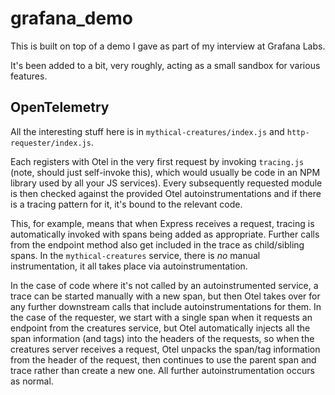 # grafana_demo

This is built on top of a demo I gave as part of my interview at Grafana Labs.

It's been added to a bit, very roughly, acting as a small sandbox for various features.

## OpenTelemetry

All the interesting stuff here is in `mythical-creatures/index.js` and `http-requester/index.js`.

Each registers with Otel in the very first request by invoking `tracing.js` (note, should just self-invoke this), which would usually be code in an NPM library used by all your JS services). Every subsequently requested module is then checked against the provided Otel autoinstrumentations and if there is a tracing pattern for it, it's bound to the relevant code.

This, for example, means that when Express receives a request, tracing is automatically invoked with spans being added as appropriate. Further calls from the endpoint method also get included in the trace as child/sibling spans. In the `mythical-creatures` service, there is *no* manual instrumentation, it all takes place via autoinstrumentation.

In the case of code where it's not called by an autoinstrumented service, a trace can be started manually with a new span, but then Otel takes over for any further downstream calls that include autoinstrumentations for them. In the case of the requester, we start with a single span when it requests an endpoint from the creatures service, but Otel automatically injects all the span information (and tags) into the headers of the requests, so when the creatures server receives a request, Otel unpacks the span/tag information from the header of the request, then continues to use the parent span and trace rather than create a new one. All further autoinstrumentation occurs as normal.
